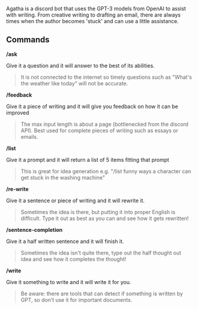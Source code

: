 Agatha is a discord bot that uses the GPT-3 models from OpenAI to assist with writing. From creative writing to drafting an email, there are always times when the author becomes 'stuck' and can use a little assistance. 

## Commands

**/ask**

Give it a question and it will answer to the best of its abilities. 

> It is not connected to the internet so timely questions such as "What's the weather like today" will not be accurate. 

**/feedback**

Give it a piece of writing and it will give you feedback on how it can be improved

> The max input length is about a page (bottlenecked from the discord API). Best used for complete pieces of writing such as essays or emails.

**/list**

Give it a prompt and it will return a list of 5 items fitting that prompt

> This is great for idea generation e.g. "/list funny ways a character can get stuck in the washing machine"

**/re-write**

Give it a sentence or piece of writing and it will rewrite it.

> Sometimes the idea is there, but putting it into proper English is difficult. Type it out as best as you can and see how it gets rewritten!

**/sentence-completion**

Give it a half written sentence and it will finish it.

> Sometimes the idea isn't quite there, type out the half thought out idea and see how it completes the thought!

**/write**

Give it something to write and it will write it for you.

> Be aware: there are tools that can detect if something is written by GPT, so don't use it for important documents.
